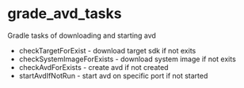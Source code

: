 # grade_avd_tasks

Gradle tasks of downloading and starting avd 

* checkTargetForExist - download target sdk if not exits
* checkSystemImageForExists - download system image if not exits
* checkAvdForExists - create avd if not created
* startAvdIfNotRun - start avd on specific port if not started
